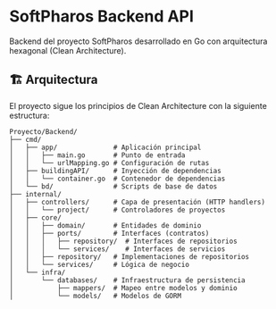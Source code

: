# SoftPharos Backend API

Backend del proyecto SoftPharos desarrollado en Go con arquitectura hexagonal (Clean Architecture).

## 🏗️ Arquitectura

El proyecto sigue los principios de Clean Architecture con la siguiente estructura:

```
Proyecto/Backend/
├── cmd/
│   ├── app/              # Aplicación principal
│   │   ├── main.go       # Punto de entrada
│   │   └── urlMapping.go # Configuración de rutas
│   ├── buildingAPI/      # Inyección de dependencias
│   │   └── container.go  # Contenedor de dependencias
│   └── bd/               # Scripts de base de datos
├── internal/
│   ├── controllers/      # Capa de presentación (HTTP handlers)
│   │   └── project/      # Controladores de proyectos
│   ├── core/
│   │   ├── domain/       # Entidades de dominio
│   │   ├── ports/        # Interfaces (contratos)
│   │   │   ├── repository/  # Interfaces de repositorios
│   │   │   └── services/    # Interfaces de servicios
│   │   ├── repository/   # Implementaciones de repositorios
│   │   └── services/     # Lógica de negocio
│   └── infra/
│       └── databases/    # Infraestructura de persistencia
│           ├── mappers/  # Mapeo entre modelos y dominio
│           └── models/   # Modelos de GORM
```
